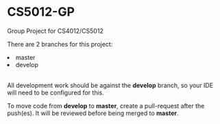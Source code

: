 # CS5012-GP
Group Project for CS4012/CS5012

There are 2 branches for this project:
  <li>master</li>
  <li>develop</li>
 <br/>
 <p>All development work should be against the <b>develop</b> branch, so your IDE will need to be configured for this.</p>
 <p>To move code from <b>develop</b> to <b>master</b>, create a pull-request after the push(es).  It will be reviewed 
 before being merged to <b>master</b>.</p>
 
 
  
 

